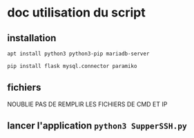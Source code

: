 # doc utilisation du script

## installation
```bash
apt install python3 python3-pip mariadb-server
```
```bash
pip install flask mysql.connector paramiko
```

## fichiers
NOUBLIE PAS DE REMPLIR LES FICHIERS DE CMD ET IP

## lancer l'application ``` python3 SupperSSH.py ```

